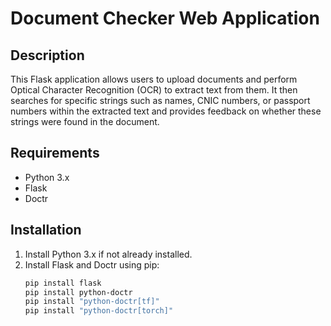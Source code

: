 # Document Checker Web Application

## Description
This Flask application allows users to upload documents and perform Optical Character Recognition (OCR) to extract text from them. It then searches for specific strings such as names, CNIC numbers, or passport numbers within the extracted text and provides feedback on whether these strings were found in the document.

## Requirements
- Python 3.x
- Flask
- Doctr

## Installation
1. Install Python 3.x if not already installed.
2. Install Flask and Doctr using pip:
   ```bash
   pip install flask
   pip install python-doctr
   pip install "python-doctr[tf]"
   pip install "python-doctr[torch]"